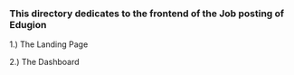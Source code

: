 ### This directory dedicates to the frontend of the Job posting of Edugion
1.) The Landing Page

2.) The Dashboard
